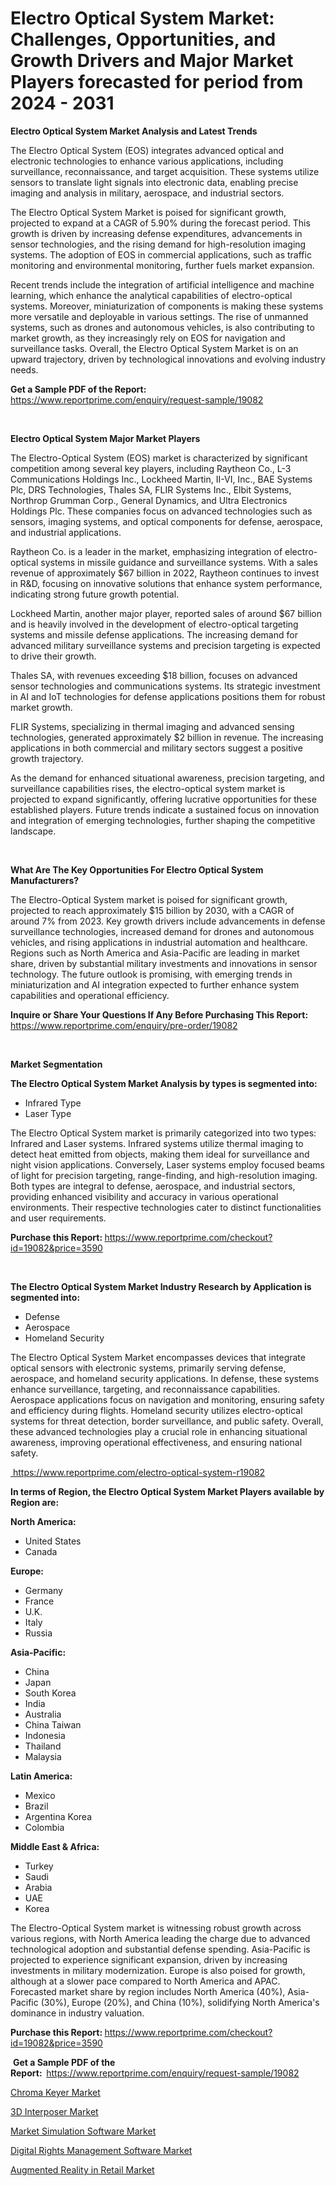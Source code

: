 <p><h1>Electro Optical System Market: Challenges, Opportunities, and Growth Drivers and Major Market Players forecasted for period from 2024 - 2031</h1></p><p><strong>Electro Optical System Market Analysis and Latest Trends</strong></p>
<p><p>The Electro Optical System (EOS) integrates advanced optical and electronic technologies to enhance various applications, including surveillance, reconnaissance, and target acquisition. These systems utilize sensors to translate light signals into electronic data, enabling precise imaging and analysis in military, aerospace, and industrial sectors.</p><p>The Electro Optical System Market is poised for significant growth, projected to expand at a CAGR of 5.90% during the forecast period. This growth is driven by increasing defense expenditures, advancements in sensor technologies, and the rising demand for high-resolution imaging systems. The adoption of EOS in commercial applications, such as traffic monitoring and environmental monitoring, further fuels market expansion.</p><p>Recent trends include the integration of artificial intelligence and machine learning, which enhance the analytical capabilities of electro-optical systems. Moreover, miniaturization of components is making these systems more versatile and deployable in various settings. The rise of unmanned systems, such as drones and autonomous vehicles, is also contributing to market growth, as they increasingly rely on EOS for navigation and surveillance tasks. Overall, the Electro Optical System Market is on an upward trajectory, driven by technological innovations and evolving industry needs.</p></p>
<p><strong>Get a Sample PDF of the Report:&nbsp;</strong> <a href="https://www.reportprime.com/enquiry/request-sample/19082?utm_campaign=1137&utm_medium=2&utm_source=Github&utm_content=ia&utm_term=22112024&utm_id=electro-optical-system">https://www.reportprime.com/enquiry/request-sample/19082</a></p>
<p>&nbsp;</p>
<p><strong>Electro Optical System Major Market Players</strong></p>
<p><p>The Electro-Optical System (EOS) market is characterized by significant competition among several key players, including Raytheon Co., L-3 Communications Holdings Inc., Lockheed Martin, II-VI, Inc., BAE Systems Plc, DRS Technologies, Thales SA, FLIR Systems Inc., Elbit Systems, Northrop Grumman Corp., General Dynamics, and Ultra Electronics Holdings Plc. These companies focus on advanced technologies such as sensors, imaging systems, and optical components for defense, aerospace, and industrial applications.</p><p>Raytheon Co. is a leader in the market, emphasizing integration of electro-optical systems in missile guidance and surveillance systems. With a sales revenue of approximately $67 billion in 2022, Raytheon continues to invest in R&D, focusing on innovative solutions that enhance system performance, indicating strong future growth potential.</p><p>Lockheed Martin, another major player, reported sales of around $67 billion and is heavily involved in the development of electro-optical targeting systems and missile defense applications. The increasing demand for advanced military surveillance systems and precision targeting is expected to drive their growth.</p><p>Thales SA, with revenues exceeding $18 billion, focuses on advanced sensor technologies and communications systems. Its strategic investment in AI and IoT technologies for defense applications positions them for robust market growth.</p><p>FLIR Systems, specializing in thermal imaging and advanced sensing technologies, generated approximately $2 billion in revenue. The increasing applications in both commercial and military sectors suggest a positive growth trajectory.</p><p>As the demand for enhanced situational awareness, precision targeting, and surveillance capabilities rises, the electro-optical system market is projected to expand significantly, offering lucrative opportunities for these established players. Future trends indicate a sustained focus on innovation and integration of emerging technologies, further shaping the competitive landscape.</p></p>
<p>&nbsp;</p>
<p><strong>What Are The Key Opportunities For Electro Optical System Manufacturers?</strong></p>
<p><p>The Electro-Optical System market is poised for significant growth, projected to reach approximately $15 billion by 2030, with a CAGR of around 7% from 2023. Key growth drivers include advancements in defense surveillance technologies, increased demand for drones and autonomous vehicles, and rising applications in industrial automation and healthcare. Regions such as North America and Asia-Pacific are leading in market share, driven by substantial military investments and innovations in sensor technology. The future outlook is promising, with emerging trends in miniaturization and AI integration expected to further enhance system capabilities and operational efficiency.</p></p>
<p><strong>Inquire or Share Your Questions If Any Before Purchasing This Report:</strong> <a href="https://www.reportprime.com/enquiry/pre-order/19082?utm_campaign=1137&utm_medium=2&utm_source=Github&utm_content=ia&utm_term=22112024&utm_id=electro-optical-system">https://www.reportprime.com/enquiry/pre-order/19082</a></p>
<p>&nbsp;</p>
<p><strong>Market Segmentation</strong></p>
<p><strong>The Electro Optical System Market Analysis by types is segmented into:</strong></p>
<p><ul><li>Infrared Type</li><li>Laser Type</li></ul></p>
<p><p>The Electro Optical System market is primarily categorized into two types: Infrared and Laser systems. Infrared systems utilize thermal imaging to detect heat emitted from objects, making them ideal for surveillance and night vision applications. Conversely, Laser systems employ focused beams of light for precision targeting, range-finding, and high-resolution imaging. Both types are integral to defense, aerospace, and industrial sectors, providing enhanced visibility and accuracy in various operational environments. Their respective technologies cater to distinct functionalities and user requirements.</p></p>
<p><strong>Purchase this Report:&nbsp;</strong><a href="https://www.reportprime.com/checkout?id=19082&price=3590&utm_campaign=1137&utm_medium=2&utm_source=Github&utm_content=ia&utm_term=22112024&utm_id=electro-optical-system">https://www.reportprime.com/checkout?id=19082&price=3590</a></p>
<p>&nbsp;</p>
<p><strong>The Electro Optical System Market Industry Research by Application is segmented into:</strong></p>
<p><ul><li>Defense</li><li>Aerospace</li><li>Homeland Security</li></ul></p>
<p><p>The Electro Optical System Market encompasses devices that integrate optical sensors with electronic systems, primarily serving defense, aerospace, and homeland security applications. In defense, these systems enhance surveillance, targeting, and reconnaissance capabilities. Aerospace applications focus on navigation and monitoring, ensuring safety and efficiency during flights. Homeland security utilizes electro-optical systems for threat detection, border surveillance, and public safety. Overall, these advanced technologies play a crucial role in enhancing situational awareness, improving operational effectiveness, and ensuring national safety.</p></p>
<p><a href="https://www.reportprime.com/electro-optical-system-r19082?utm_campaign=1137&utm_medium=2&utm_source=Github&utm_content=ia&utm_term=22112024&utm_id=electro-optical-system">&nbsp;https://www.reportprime.com/electro-optical-system-r19082</a></p>
<p><strong>In terms of Region, the Electro Optical System Market Players available by Region are:</strong></p>
<p>
    <p> <strong> North America: </strong>
        <ul>
            <li>United States</li>
            <li>Canada</li>
        </ul>
        </p> 
    <p> <strong> Europe: </strong>
        <ul>
            <li>Germany</li>
            <li>France</li>
            <li>U.K.</li>
            <li>Italy</li>
            <li>Russia</li>
        </ul>
        </p> 
    <p> <strong> Asia-Pacific: </strong>
        <ul>
            <li>China</li>
            <li>Japan</li>
            <li>South Korea</li>
            <li>India</li>
            <li>Australia</li>
            <li>China Taiwan</li>
            <li>Indonesia</li>
            <li>Thailand</li>
            <li>Malaysia</li>
        </ul>
        </p> 
    <p> <strong> Latin America: </strong>
        <ul>
            <li>Mexico</li>
            <li>Brazil</li>
            <li>Argentina Korea</li>
            <li>Colombia</li>
        </ul>
        </p> 
    <p> <strong> Middle East & Africa: </strong>
        <ul>
            <li>Turkey</li>
            <li>Saudi</li>
            <li>Arabia</li>
            <li>UAE</li>
            <li>Korea</li>
        </ul>
    </p>
    </p>
<p><p>The Electro-Optical System market is witnessing robust growth across various regions, with North America leading the charge due to advanced technological adoption and substantial defense spending. Asia-Pacific is projected to experience significant expansion, driven by increasing investments in military modernization. Europe is also poised for growth, although at a slower pace compared to North America and APAC. Forecasted market share by region includes North America (40%), Asia-Pacific (30%), Europe (20%), and China (10%), solidifying North America's dominance in industry valuation.</p></p>
<p><strong>Purchase this Report: </strong><a href="https://www.reportprime.com/checkout?id=19082&price=3590&utm_campaign=1137&utm_medium=2&utm_source=Github&utm_content=ia&utm_term=22112024&utm_id=electro-optical-system">https://www.reportprime.com/checkout?id=19082&price=3590</a></p>
<p>&nbsp;<strong>Get a Sample PDF of the Report:&nbsp;&nbsp;</strong><a href="https://www.reportprime.com/enquiry/request-sample/19082?utm_campaign=1137&utm_medium=2&utm_source=Github&utm_content=ia&utm_term=22112024&utm_id=electro-optical-system">https://www.reportprime.com/enquiry/request-sample/19082</a></p>
<p><strong></strong></p>
<p><p><a href="https://www.linkedin.com/pulse/in-depth-analysis-chroma-keyer-market-dynamics-key-trends-blzxc?utm_campaign=1137&utm_medium=2&utm_source=Github&utm_content=ia&utm_term=22112024&utm_id=electro-optical-system">Chroma Keyer Market</a></p><p><a href="https://www.linkedin.com/pulse/global-3d-interposer-industry-analysis-share-growth-trends-2lijc?utm_campaign=1137&utm_medium=2&utm_source=Github&utm_content=ia&utm_term=22112024&utm_id=electro-optical-system">3D Interposer Market</a></p><p><a href="https://www.linkedin.com/pulse/analysis-forecast-growing-demand-market-simulation-software-spybc?utm_campaign=1137&utm_medium=2&utm_source=Github&utm_content=ia&utm_term=22112024&utm_id=electro-optical-system">Market Simulation Software Market</a></p><p><a href="https://issuu.com/reportprime-2/docs/digital-rights-management-software-_e6230222e827c2?utm_campaign=1137&utm_medium=2&utm_source=Github&utm_content=ia&utm_term=22112024&utm_id=electro-optical-system">Digital Rights Management Software Market</a></p><p><a href="https://issuu.com/reportprime-2/docs/augmented-reality-in-retail-market-_8432ba0a718489?utm_campaign=1137&utm_medium=2&utm_source=Github&utm_content=ia&utm_term=22112024&utm_id=electro-optical-system">Augmented Reality in Retail Market</a></p></p>